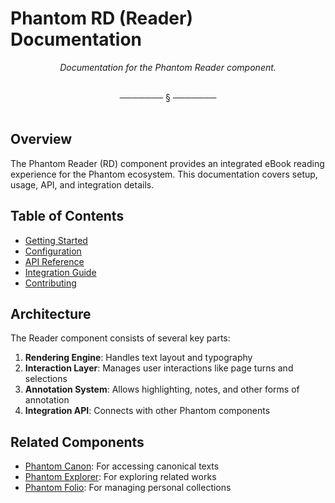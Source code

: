 # Phantom RD (Reader) Documentation

<div align="center">

*Documentation for the Phantom Reader component.*

</div>

<br/>
<div align="center">───────  §  ───────</div>
<br/>

## Overview

The Phantom Reader (RD) component provides an integrated eBook reading experience for the Phantom ecosystem. This documentation covers setup, usage, API, and integration details.

## Table of Contents

- [Getting Started](./getting-started.md)
- [Configuration](./configuration.md)
- [API Reference](./api-reference.md)
- [Integration Guide](./integration.md)
- [Contributing](./contributing.md)

## Architecture

The Reader component consists of several key parts:

1. **Rendering Engine**: Handles text layout and typography
2. **Interaction Layer**: Manages user interactions like page turns and selections
3. **Annotation System**: Allows highlighting, notes, and other forms of annotation
4. **Integration API**: Connects with other Phantom components

## Related Components

- [Phantom Canon](../phantom-canon/): For accessing canonical texts
- [Phantom Explorer](../phantom-explorer/): For exploring related works
- [Phantom Folio](../phantom-folio/): For managing personal collections 
